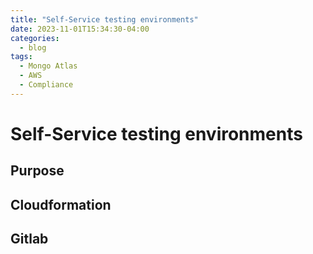 ```yaml
---
title: "Self-Service testing environments"
date: 2023-11-01T15:34:30-04:00
categories:
  - blog
tags:
  - Mongo Atlas
  - AWS
  - Compliance
---
```


# Self-Service testing environments

## Purpose

## Cloudformation

## Gitlab
